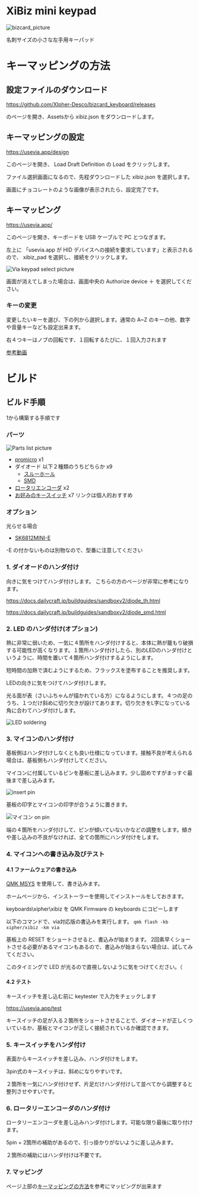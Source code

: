 # XiBiz mini keypad
![bizcard_picture](/image/xibiz_pict.jpg)

名刺サイズの小さな左手用キーパッド

# キーマッピングの方法
## 設定ファイルのダウンロード

https://github.com/XIpher-Desco/bizcard_keyboard/releases

のページを開き、Assetsから xibiz.json をダウンロードします。

## キーマッピングの設定
https://usevia.app/design

このページを開き、 Load Draft Definition の Load をクリックします。

ファイル選択画面になるので、先程ダウンロードした xibiz.json を選択します。

画面にチョコレートのような画像が表示されたら、設定完了です。

## キーマッピング
https://usevia.app/

このページを開き、キーボードを USB ケーブルで PC とつなぎます。

左上に 「usevia.app が HID デバイスへの接続を要求しています」と表示されるので、 xibiz_pad を選択し、接続をクリックします。

![Via keypad select picture](/image/via_select.png)

画面が消えてしまった場合は、画面中央の Authorize device ＋ を選択してください。

### キーの変更
変更したいキーを選び、下の列から選択します。通常の A~Z のキーの他、数字や音量キーなども設定出来ます。

右４つキーはノブの回転です、１回転するたびに、１回入力されます

[参考動画](https://www.youtube.com/watch?v=Ap_3zZtk4TI&loop=0)

# ビルド

## ビルド手順
1から構築する手順です

### パーツ
![Parts list picture](/image/parts.JPG)

- [promicro](https://talpkeyboard.net/items/61f4604eacbcb036350954b6) x1
- ダイオード 以下２種類のうちどちらか x9
  - [スルーホール](https://talpkeyboard.net/items/59eadbffc8f22c15de001638)
  - [SMD](https://talpkeyboard.net/items/6294480b0ebded1af895c437)
- [ロータリエンコーダ](https://talpkeyboard.net/items/5f3f1a597df28129f2fd4b0f) x2
- [お好みのキースイッチ](https://shop.yushakobo.jp/products/6140) x7 リンクは個人的おすすめ

### オプション
光らせる場合
- [SK6812MINI-E](https://akizukidenshi.com/catalog/g/gI-15478/)

-E の付かないものは別物なので、型番に注意してください

### 1. ダイオードのハンダ付け

向きに気をつけてハンダ付けします。
こちらの方のページが非常に参考になります。

https://docs.dailycraft.jp/buildguides/sandboxv2/diode_th.html

https://docs.dailycraft.jp/buildguides/sandboxv2/diode_smd.html

### 2. LED のハンダ付け(オプション)
熱に非常に弱いため、一気に４箇所をハンダ付けすると、本体に熱が籠もり破損する可能性が高くなります。１箇所ハンダ付けしたら、別のLEDのハンダ付けというように、時間を置いて４箇所ハンダ付けするようにします。

短時間の加熱で済むようにするため、フラックスを塗布することを推奨します。

LEDの向きに気をつけてハンダ付けします。

光る面が表（さいふちゃんが描かれている方）になるようにします。４つの足のうち、１つだけ斜めに切り欠きが設けてあります。切り欠きをL字になっている角に合わてハンダ付けします。

![LED soldering](/image/SK6812MINI-E.JPG)

### 3. マイコンのハンダ付け
基板側はハンダ付けしなくとも良い仕様になっています。接触不良が考えられる場合は、基板側もハンダ付けしてください。

マイコンに付属しているピンを基板に差し込みます。少し固めですがまっすぐ最後まで差し込みます。

![insert pin](/image/Pin1.JPG)

基板の印字とマイコンの印字が合うように置きます。

![マイコン on pin](/image/Pin2.JPG)

端の４箇所をハンダ付けして、ピンが傾いていないかなどの調整をします。傾きや差し込みの不良がなければ、全ての箇所にハンダ付けをします。

### 4. マイコンへの書き込み及びテスト

#### 4.1 ファームウェアの書き込み
[QMK MSYS](https://msys.qmk.fm/) を使用して、書き込みます。

ホームページから、インストーラーを使用してインストールをしておきます。

keyboards\xipher\xibiz を QMK Firmware の keyboards にコピーします

以下のコマンドで、via対応版の書込みを実行します。
```qmk flash -kb xipher/xibiz -km via```

基板上の RESET をショートさせると、書込みが始まります。 2回素早くショートさせる必要があるマイコンもあるので、書込みが始まらない場合は、試してみてください。

このタイミングで LED が光るので直視しないように気をつけてください。（

#### 4.2 テスト

キースイッチを差し込む前に keytester で入力をチェックします

https://usevia.app/test

キースイッチの足が入る２箇所をショートさせることで、ダイオードが正しくついているか、基板とマイコンが正しく接続されているか確認できます。

### 5. キースイッチをハンダ付け

表面からキースイッチを差し込み、ハンダ付けをします。

3pin式のキースイッチは、斜めになりやすいです。

２箇所を一気にハンダ付けせず、片足だけハンダ付けして並べてから調整すると整列させやすいです。

### 6. ロータリーエンコーダのハンダ付け

ロータリーエンコーダを差し込みハンダ付けします。可能な限り最後に取り付けます。

5pin + 2箇所の補助があるので、引っ掛かりがないように差し込みます。

２箇所の補助にはハンダ付けは不要です。

### 7. マッピング
ページ上部の[キーマッピングの方法](#キーマッピングの方法)を参考にマッピングが出来ます